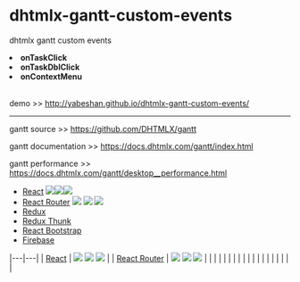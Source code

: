 # dhtmlx-gantt-custom-events
dhtmlx gantt custom events<b>
<li>onTaskClick</li>
<li>onTaskDblClick</li>
<li>onContextMenu</li></b><br/>


demo >> http://yabeshan.github.io/dhtmlx-gantt-custom-events/

________________________________

gantt source >> https://github.com/DHTMLX/gantt

gantt documentation >> https://docs.dhtmlx.com/gantt/index.html

gantt performance >> https://docs.dhtmlx.com/gantt/desktop__performance.html



* [React](https://github.com/facebook/react/)
<a href="https://www.npmjs.com/package/react"><img src="https://img.shields.io/npm/l/react.svg?style=flat-square"></a><a href="https://www.npmjs.com/package/react"><img src="https://img.shields.io/npm/v/react.svg?style=flat-square"></a><a href="https://www.npmjs.com/package/react"><img src="https://img.shields.io/npm/dm/react.svg?style=flat-square"></a>
* [React Router](https://github.com/ReactTraining/react-router)
  <a href="https://www.npmjs.com/package/react-router"><img src="https://img.shields.io/npm/l/react-router.svg?style=flat-square"></a>
  <a href="https://www.npmjs.com/package/react-router"><img src="https://img.shields.io/npm/v/react-router.svg?style=flat-square"></a>
  <a href="https://www.npmjs.com/package/react-router"><img src="https://img.shields.io/npm/dm/react-router.svg?style=flat-square"></a>
* [Redux](https://github.com/reduxjs/redux)
* [Redux Thunk](https://github.com/reduxjs/redux-thunk)
* [React Bootstrap](https://github.com/react-bootstrap/react-bootstrap)
* [Firebase](https://firebase.google.com/)


|---|---|
| [React](https://github.com/facebook/react/) | <a href="https://www.npmjs.com/package/react"><img src="https://img.shields.io/npm/l/react.svg?style=flat-square"></a> <a href="https://www.npmjs.com/package/react"><img src="https://img.shields.io/npm/v/react.svg?style=flat-square"></a> <a href="https://www.npmjs.com/package/react"><img src="https://img.shields.io/npm/dm/react.svg?style=flat-square"></a> |
| [React Router](https://github.com/ReactTraining/react-router) | <a href="https://www.npmjs.com/package/react-router"><img src="https://img.shields.io/npm/l/react-router.svg?style=flat-square"></a> <a href="https://www.npmjs.com/package/react-router"><img src="https://img.shields.io/npm/v/react-router.svg?style=flat-square"></a> <a href="https://www.npmjs.com/package/react-router"><img src="https://img.shields.io/npm/dm/react-router.svg?style=flat-square"></a> |
|  |  |
|  |  |
|  |  |
|  |  |
|  |  |
|  |  |

